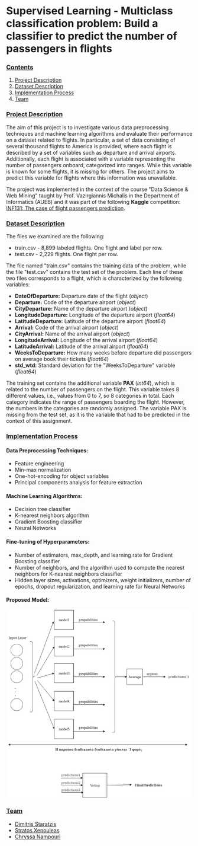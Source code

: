# Supervised Learning - Multiclass classification problem: Build a classifier to predict the number of passengers in flights

### [**Contents**](#)
1. [Project Description](#descr)
2. [Dataset Description](#dataset)
3. [Implementation Process](#Impl)
4. [Team](#Team)


### [**Project Description**](#) <a name="descr"></a>

The aim of this project is to investigate various data preprocessing techniques and machine learning algorithms and evaluate their performance on a dataset related to flights. In particular, a set of data consisting of several thousand flights to America is provided, where each flight is described by a set of variables such as departure and arrival airports. Additionally, each flight is associated with a variable representing the number of passengers onboard, categorized into ranges. While this variable is known for some flights, it is missing for others. The project aims to predict this variable for flights where this information was unavailable.

The project was implemented in the context of the course "Data Science & Web Mining" taught by Prof. Vazirgiannis Michalis in the Department of Informatics (AUEB) and it was part of the following **Kaggle** competition: [INF131: The case of flight passengers prediction](https://www.kaggle.com/c/inf131-data-mining/overview/description).

### [**Dataset Description**](#) <a name="dataset"></a>

The files we examined are the following:

- train.csv - 8,899 labeled flights. One flight and label per row.
- test.csv - 2,229 flights. One flight per row.

The file named "train.csv" contains the training data of the problem, while the file "test.csv" contains the test set of the problem. Each line of these two files corresponds to a flight, which is characterized by the following variables:

- **DateOfDeparture:** Departure date of the flight (*object*)
- **Departure:** Code of the departure airport (*object*)
- **CityDeparture:** Name of the departure airport (*object*)
- **LongitudeDeparture:** Longitude of the departure airport (*float64*)
- **LatitudeDeparture:** Latitude of the departure airport (*float64*)
- **Arrival:** Code of the arrival airport (*object*)
- **CityArrival:** Name of the arrival airport (*object*)
- **LongitudeArrival:** Longitude of the arrival airport (*float64*)
- **LatitudeArrival:** Latitude of the arrival airport (*float64*)
- **WeeksToDeparture:** How many weeks before departure did passengers on average book their tickets (*float64*)
- **std_wtd:** Standard deviation for the "WeeksToDeparture" variable (*float64*)


The training set contains the additional variable **PAX** (*int64*), which is related to the number of passengers on the flight. This variable takes 8 different values, i.e., values from 0 to 7, so 8 categories in total. Each category indicates the range of passengers boarding the flight. However, the numbers in the categories are randomly assigned. The variable PAX is missing from the test set, as it is the variable that had to be predicted in the context of this assignment.

### [**Implementation Process**](#) <a name="Impl"></a>

#### Data Preprocessing Techniques:

- Feature engineering
- Min-max normalization
- One-hot-encoding for object variables
- Principal components analysis for feature extraction

#### Machine Learning Algorithms:

- Decision tree classifier
- K-nearest neighbors algorithm
- Gradient Boosting classifier
- Neural Networks

#### Fine-tuning of Hyperparameters:

- Number of estimators, max_depth, and learning rate for Gradient Boosting classifier
- Number of neighbors, and the algorithm used to compute the nearest neighbors for K-nearest neighbors classifier
- Hidden layer sizes, activations, optimizers, weight initializers, number of epochs, dropout regularization, and learning rate for Neural Networks


#### Proposed Model:

![Model](mlp.png)

### [**Team**](#) <a name="Team"></a>

- [Dimitris Staratzis](https://github.com/DimitrisStaratzis)
- [Stratos Xenouleas](https://github.com/Essex97)
- [Chryssa Nampouri](https://github.com/ChryssaNab)
